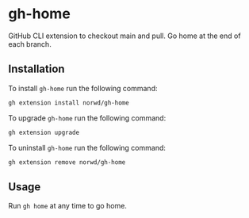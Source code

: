 # gh-home

GitHub CLI extension to checkout main and pull. Go home at the end of each branch.

## Installation

To install `gh-home` run the following command:

```sh
gh extension install norwd/gh-home
```

To upgrade `gh-home` run the following command:

```sh
gh extension upgrade
```

To uninstall `gh-home` run the following command:

```sh
gh extension remove norwd/gh-home
```

## Usage

Run `gh home` at any time to go home.
